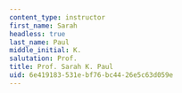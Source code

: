 ```yaml
---
content_type: instructor
first_name: Sarah
headless: true
last_name: Paul
middle_initial: K.
salutation: Prof.
title: Prof. Sarah K. Paul
uid: 6e419183-531e-bf76-bc44-26e5c63d059e
---
```

